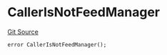 # CallerIsNotFeedManager

[Git Source](https://github.com/Eoracle/target-contracts/blob/401eb40ea1472e38057aaf0537c1644781be9b1b/src/interfaces/Errors.sol)

```solidity
error CallerIsNotFeedManager();
```
